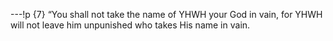 ---!p
{7} “You shall not take the name of YHWH your God in vain, for 
YHWH will not leave him unpunished who takes His name in vain.
